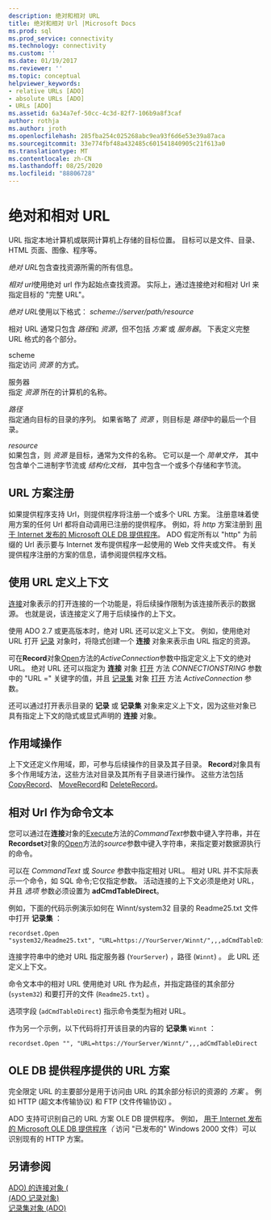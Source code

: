 ```yaml
---
description: 绝对和相对 URL
title: 绝对和相对 Url |Microsoft Docs
ms.prod: sql
ms.prod_service: connectivity
ms.technology: connectivity
ms.custom: ''
ms.date: 01/19/2017
ms.reviewer: ''
ms.topic: conceptual
helpviewer_keywords:
- relative URLs [ADO]
- absolute URLs [ADO]
- URLs [ADO]
ms.assetid: 6a34a7ef-50cc-4c3d-82f7-106b9a8f3caf
author: rothja
ms.author: jroth
ms.openlocfilehash: 285fba254c025268abc9ea93f6d6e53e39a87aca
ms.sourcegitcommit: 33e774fbf48a432485c601541840905c21f613a0
ms.translationtype: MT
ms.contentlocale: zh-CN
ms.lasthandoff: 08/25/2020
ms.locfileid: "88806728"
---
```

# <a name="absolute-and-relative-urls"></a>绝对和相对 URL
URL 指定本地计算机或联网计算机上存储的目标位置。 目标可以是文件、目录、HTML 页面、图像、程序等。  
  
 *绝对 URL*包含查找资源所需的所有信息。  
  
 *相对 url*使用绝对 url 作为起始点查找资源。 实际上，通过连接绝对和相对 Url 来指定目标的 "完整 URL"。  
  
 *绝对 URL*使用以下格式： *scheme://server/path/resource*  
  
 相对 URL 通常只包含 *路径*和 *资源*，但不包括 *方案* 或 *服务器*。 下表定义完整 URL 格式的各个部分。  
  
 scheme  
 指定访问 *资源* 的方式。  
  
 服务器  
 指定 *资源* 所在的计算机的名称。  
  
 *路径*  
 指定通向目标的目录的序列。 如果省略了 *资源* ，则目标是 *路径*中的最后一个目录。  
  
 *resource*  
 如果包含，则 *资源* 是目标，通常为文件的名称。 它可以是一个 *简单文件，* 其中包含单个二进制字节流或 *结构化文档，* 其中包含一个或多个存储和字节流。  
  
## <a name="url-scheme-registration"></a>URL 方案注册  
 如果提供程序支持 Url，则提供程序将注册一个或多个 URL 方案。 注册意味着使用方案的任何 Url 都将自动调用已注册的提供程序。 例如，将 *http* 方案注册到 [用于 Internet 发布的 Microsoft OLE DB 提供程序](../appendixes/microsoft-ole-db-provider-for-internet-publishing.md)。 ADO 假定所有以 "http" 为前缀的 Url 表示要与 Internet 发布提供程序一起使用的 Web 文件夹或文件。 有关提供程序注册的方案的信息，请参阅提供程序文档。  
  
## <a name="defining-context-with-a-url"></a>使用 URL 定义上下文  
 [连接](../../reference/ado-api/connection-object-ado.md)对象表示的打开连接的一个功能是，将后续操作限制为该连接所表示的数据源。 也就是说，该连接定义了用于后续操作的上下文。  
  
 使用 ADO 2.7 或更高版本时，绝对 URL 还可以定义上下文。 例如，使用绝对 URL 打开 [记录](../../reference/ado-api/record-object-ado.md) 对象时，将隐式创建一个 **连接** 对象来表示由 URL 指定的资源。  
  
 可在**Record**对象[Open](../../reference/ado-api/open-method-ado-record.md)方法的*ActiveConnection*参数中指定定义上下文的绝对 URL。 绝对 URL 还可以指定为 **连接** 对象 [打开](../../reference/ado-api/open-method-ado-connection.md) 方法 *CONNECTIONSTRING* 参数中的 "URL =" 关键字的值，并且 [记录集](../../reference/ado-api/recordset-object-ado.md) 对象 [打开](../../reference/ado-api/open-method-ado-recordset.md) 方法 *ActiveConnection* 参数。  
  
 还可以通过打开表示目录的 **记录** 或 **记录集** 对象来定义上下文，因为这些对象已具有指定上下文的隐式或显式声明的 **连接** 对象。  
  
## <a name="scoped-operations"></a>作用域操作  
 上下文还定义作用域，即，可参与后续操作的目录及其子目录。 **Record**对象具有多个作用域方法，这些方法对目录及其所有子目录进行操作。 这些方法包括 [CopyRecord](../../reference/ado-api/copyrecord-method-ado.md)、 [MoveRecord](../../reference/ado-api/moverecord-method-ado.md)和 [DeleteRecord](../../reference/ado-api/deleterecord-method-ado.md)。  
  
## <a name="relative-urls-as-command-text"></a>相对 Url 作为命令文本  
 您可以通过在**连接**对象的[Execute](../../reference/ado-api/execute-method-ado-connection.md)方法的*CommandText*参数中键入字符串，并在**Recordset**对象的[Open](../../reference/ado-api/open-method-ado-recordset.md)方法的*source*参数中键入字符串，来指定要对数据源执行的命令。  
  
 可以在 *CommandText* 或 *Source* 参数中指定相对 URL。 相对 URL 并不实际表示一个命令，如 SQL 命令;它仅指定参数。 活动连接的上下文必须是绝对 URL，并且 *选项* 参数必须设置为 **adCmdTableDirect**。  
  
 例如，下面的代码示例演示如何在 Winnt/system32 目录的 Readme25.txt 文件中打开 **记录集** ：  
  
```  
recordset.Open "system32/Readme25.txt", "URL=https://YourServer/Winnt/",,,adCmdTableDirect  
```  
  
 连接字符串中的绝对 URL 指定服务器 (`YourServer`) ，路径 (`Winnt`) 。 此 URL 还定义上下文。  
  
 命令文本中的相对 URL 使用绝对 URL 作为起点，并指定路径的其余部分 (`system32`) 和要打开的文件 (`Readme25.txt`) 。  
  
 选项字段 (`adCmdTableDirect`) 指示命令类型为相对 URL。  
  
 作为另一个示例，以下代码将打开该目录的内容的 **记录集** `Winnt` ：  
  
```  
recordset.Open "", "URL=https://YourServer/Winnt/",,,adCmdTableDirect  
```  
  
## <a name="ole-db-provider-supplied-url-schemes"></a>OLE DB 提供程序提供的 URL 方案  
 完全限定 URL 的主要部分是用于访问由 URL 的其余部分标识的资源的 *方案* 。 例如 HTTP (超文本传输协议) 和 FTP (文件传输协议) 。  
  
 ADO 支持可识别自己的 URL 方案 OLE DB 提供程序。 例如， [用于 Internet 发布的 Microsoft OLE DB 提供程序](../appendixes/microsoft-ole-db-provider-for-internet-publishing.md)*（* 访问 "已发布的" Windows 2000 文件）可以识别现有的 HTTP 方案。  
  
## <a name="see-also"></a>另请参阅  
 [ADO) 的连接对象 (](../../reference/ado-api/connection-object-ado.md)   
 [ (ADO 记录对象) ](../../reference/ado-api/record-object-ado.md)   
 [记录集对象 (ADO)](../../reference/ado-api/recordset-object-ado.md)
